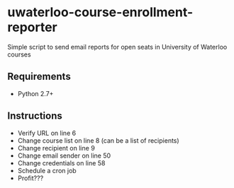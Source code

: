 # uwaterloo-course-enrollment-reporter
Simple script to send email reports for open seats in University of Waterloo courses

## Requirements
* Python 2.7+

## Instructions
* Verify URL on line 6
* Change course list on line 8 (can be a list of recipients)
* Change recipient on line 9
* Change email sender on line 50
* Change credentials on line 58
* Schedule a cron job
* Profit???
